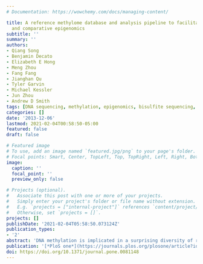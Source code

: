 ```yaml
---
# Documentation: https://wowchemy.com/docs/managing-content/

title: A reference methylome database and analysis pipeline to facilitate integrative
  and comparative epigenomics
subtitle: ''
summary: ''
authors:
- Qiang Song
- Benjamin Decato
- Elizabeth E Hong
- Meng Zhou
- Fang Fang
- Jianghan Qu
- Tyler Garvin
- Michael Kessler
- Jun Zhou
- Andrew D Smith
tags: [DNA sequencing, methylation, epigenomics, bisulfite sequencing, genetics]
categories: []
date: '2013-12-06'
lastmod: 2021-02-04T00:58:50-05:00
featured: false
draft: false

# Featured image
# To use, add an image named `featured.jpg/png` to your page's folder.
# Focal points: Smart, Center, TopLeft, Top, TopRight, Left, Right, BottomLeft, Bottom, BottomRight.
image:
  caption: ''
  focal_point: ''
  preview_only: false

# Projects (optional).
#   Associate this post with one or more of your projects.
#   Simply enter your project's folder or file name without extension.
#   E.g. `projects = ["internal-project"]` references `content/project/deep-learning/index.md`.
#   Otherwise, set `projects = []`.
projects: []
publishDate: '2021-02-04T05:58:50.073124Z'
publication_types:
- '2'
abstract: 'DNA methylation is implicated in a surprising diversity of regulatory, evolutionary processes and diseases in eukaryotes. The introduction of whole-genome bisulfite sequencing has enabled the study of DNA methylation at a single-base resolution, revealing many new aspects of DNA methylation and highlighting the usefulness of methylome data in understanding a variety of genomic phenomena. As the number of publicly available whole-genome bisulfite sequencing studies reaches into the hundreds, reliable and convenient tools for comparing and analyzing methylomes become increasingly important. We present MethPipe, a pipeline for both low and high-level methylome analysis, and MethBase, an accompanying database of annotated methylomes from the public domain. Together these resources enable researchers to extract interesting features from methylomes and compare them with those identified in public methylomes in our database.'
publication: '[*PloS one*](https://journals.plos.org/plosone/article?id=10.1371/journal.pone.0081148)'
doi: https://doi.org/10.1371/journal.pone.0081148
---
```

